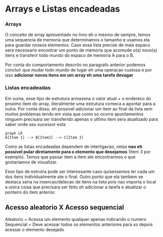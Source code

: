 # Arrays e Listas encadeadas

### Arrays
O conceito de array apresentado no livro eh o mesmo de sempre, temos uma sequencia de memoria que determinamos o tamanho e usamos ela para guardar nossos elementos. Caso essa lista precise de mais espaco sera necessario encontrar um ponto de memoria que acomode o(s) novo(s) itens e transferir todo mundo do espaco de memoria A para o B.

Por conta do comportamento descrito no paragrafo anterior podemos concluir que mudar todo mundo de lugar eh uma operacao custosa e por isso **adicionar novos itens em um array eh uma tarefa devagar**

### Listas encadeadas
Em suma, esse tipo de estrutura armazena o valor atual + o endereco do proximo item do array, literalmente uma estrutura comeca a apontar para a outra. Por conta disso, eh possivel adicionar um item ao final da lista sem muitos problemas tendo em vista que como so ocorre apontamentos ninguem precisara ser transferido apenas o ultimo item sera atualizado para saber onde seu sucessor esta

```mermaid
graph LR
A[Item 1] --> B[Item2] --> C[Item 3]
```

Como as listas encadeadas dependem de interligacao, nelas **nao eh possivel pular diretamente para o elemento que desejamos** (Item 3 por exemplo). Temos que passar item a item ate encontrarmos o que gostariamos de visualizar.

Esse tipo de estrutra pode ser interessante caso quisessemos ler cada um dos itens individualmente ate o final. Outro ponto que ela tambem se destaca seria na insercao/delecao de itens na lista pois nao importa o local a unica coisa que precisara ser feito eh adicionar a tarefa e atualizar o ponteiro do item anterior.

## Acesso aleatorio X Acesso sequencial
Aleatorio = Acessa um elemento qualquer apenas indicando o numero
Sequencial = Deve acessar todos os elementos anteriores para so depois acessar o elemento desejado
